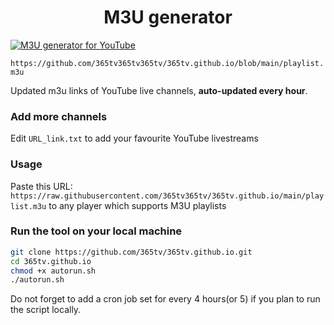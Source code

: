 
<h1 align="center"> M3U generator </h1>

[![M3U generator for YouTube](https://github.com/365tv365tv365tv365tv/365tv.github.io/actions/workflows/m3u_Generator.yml/badge.svg)](https://github.com/365tv365tv365tv365tv365tv/365tv.github.io/actions/workflows/m3u_Generator.yml)

`https://github.com/365tv365tv365tv/365tv.github.io/blob/main/playlist.m3u`

Updated m3u links of YouTube live channels, **auto-updated every hour**.


### Add more channels
Edit `URL_link.txt` to add your favourite YouTube livestreams
### Usage
Paste this URL: `https://raw.githubusercontent.com/365tv365tv/365tv.github.io/main/playlist.m3u` to any player which supports M3U playlists

### Run the tool on your local machine
``` bash
git clone https://github.com/365tv/365tv.github.io.git
cd 365tv.github.io
chmod +x autorun.sh
./autorun.sh
```

Do not forget to add a cron job set for every 4 hours(or 5) if you plan to run the script locally.

